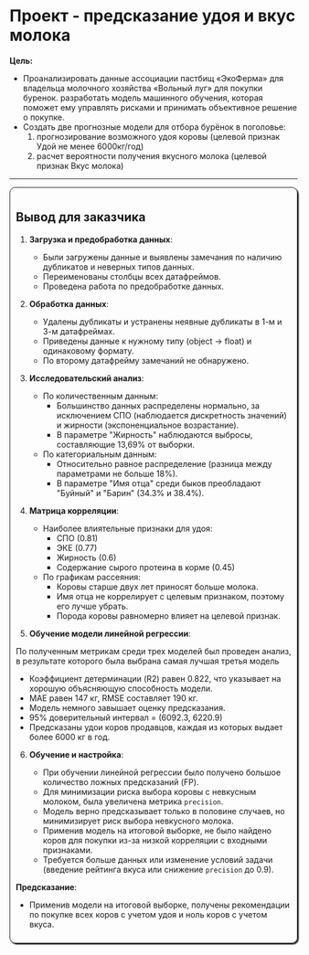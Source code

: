 

# Проект - предсказание удоя и вкус молока
__Цель:__ 
 - Проанализировать данные ассоциации пастбищ «ЭкоФерма» для владельца молочного хозяйства «Вольный луг» для покупки буренок. разработать модель машинного обучения, которая поможет ему управлять рисками и принимать объективное решение о покупке.   
 - Создать две прогнозные модели для отбора бурёнок в поголовье:   
     1. прогнозирование возможного удоя коровы (целевой признак Удой не менее 6000кг/год)    
     2. расчет вероятности получения вкусного молока (целевой признак Вкус молока)
        
----

<div  style="border-radius: 10px; box-shadow: 2px 2px 2px; border: 1px solid; padding: 10px ">
    
    
## Вывод для заказчика

1. **Загрузка и предобработка данных**:
    
   - Были загружены данные и выявлены замечания по наличию дубликатов и неверных типов данных.
   - Переименованы столбцы всех датафреймов.
   - Проведена работа по предобработке данных.

    
2. **Обработка данных**:
    
   - Удалены дубликаты и устранены неявные дубликаты в 1-м и 3-м датафреймах.
   - Приведены данные к нужному типу (object -> float) и одинаковому формату.
   - По второму датафрейму замечаний не обнаружено.

    
3. **Исследовательский анализ**:
    
   - По количественным данным:
     - Большинство данных распределены нормально, за исключением СПО (наблюдается дискретность значений) и жирности (экспоненциальное возрастание).
     - В параметре "Жирность" наблюдаются выбросы, составляющие 13,69% от выборки.
   - По категориальным данным:
     - Относительно равное распределение (разница между параметрами не больше 18%).
     - В параметре "Имя отца" среди быков преобладают "Буйный" и "Барин" (34.3% и 38.4%).

    
4. **Матрица корреляции**:
    
   - Наиболее влиятельные признаки для удоя:
     - СПО (0.81)
     - ЭКЕ (0.77)
     - Жирность (0.6)
     - Содержание сырого протеина в корме (0.45)
   - По графикам рассеяния:
     - Коровы старше двух лет приносят больше молока.
     - Имя отца не коррелирует с целевым признаком, поэтому его лучше убрать.
     - Порода коровы равномерно влияет на целевой признак.

    
5. **Обучение модели линейной регрессии**:
   
    
По полученным метрикам среди трех моделей был проведен анализ, в результате которого была выбрана самая лучшая третья модель
  
   - Коэффициент детерминации (R2) равен 0.822, что указывает на хорошую объясняющую способность модели.
   - MAE равен 147 кг, RMSE составляет 190 кг.
   - Модель немного завышает оценку предсказания.
   - 95% доверительный интервал = (6092.3, 6220.9)   
   - Предсказаны удои коров продавцов, каждая из которых выдает более 6000 кг в год.

    
6. **Обучение и настройка**:
    
    - При обучении линейной регрессии было получено большое количество ложных предсказаний (FP).    
    - Для минимизации риска выбора коровы с невкусным молоком, была увеличена метрика `precision`.    
    - Модель верно предсказывает только в половине случаев, но минимизирует риск выбора невкусного молока.    
    - Применив модель на итоговой выборке, не было найдено коров для покупки из-за низкой корреляции с входными признаками.   
    - Требуется больше данных или изменение условий задачи (введение рейтинга вкуса или снижение `precision` до 0.9).   

    
**Предсказание**:
- Применив модели на итоговой выборке, получены рекомендации по покупке всех коров с учетом удоя и ноль коров с учетом вкуса.
</div>    

